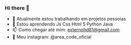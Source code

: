 ### Hi there 👋

- 🔭 Atualmente estou trabalhando em projetos pessoias 
- 🌱 Estou aprendendo Js Css Html 5 Python Java
- 📫 Como chegar até mim: externohd81@gmail.com
- 📱 Meu instagram: @area_code_oficial
